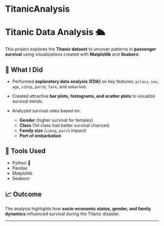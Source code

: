 # TitanicAnalysis


# Titanic Data Analysis 🛳️

This project explores the **Titanic dataset** to uncover patterns in **passenger survival** using visualizations created with **Matplotlib** and **Seaborn**.

## 📌 What I Did

* Performed **exploratory data analysis (EDA)** on key features: `pclass`, `sex`, `age`, `sibsp`, `parch`, `fare`, and `embarked`.
* Created attractive **bar plots, histograms, and scatter plots** to visualize survival trends.
* Analyzed survival rates based on:

  * **Gender** (higher survival for females)
  * **Class** (1st class had better survival chances)
  * **Family size** (`sibsp`, `parch` impact)
  * **Port of embarkation**

## 📂 Tools Used

* Python 🐍
* Pandas
* Matplotlib
* Seaborn

## 📈 Outcome

The analysis highlights how **socio-economic status, gender, and family dynamics** influenced survival during the Titanic disaster.

---
